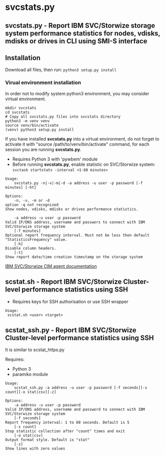 # svcstats.py
## svcstats.py - Report IBM SVC/Storwize storage system performance statistics for nodes, vdisks, mdisks or drives in CLI using SMI-S interface

## Installation

Download all files, then run:
```python3 setup.py install```

### Virual environment installation
In order not to modify system python3 environment, you may consider virtual environment.
```
mkdir svcstats
cd svcstats
# Copy all svcstats.py files into svcstats directory
python3 -m venv venv
source venv/bin/activate
(venv) python3 setup.py install
```

If you have installed **svcstats.py** into a virtual environment, do not forget to activate it with "source /path/to/venv/bin/activate" command, for each session you are running **svcstats.py**.


* Requires Python 3 with 'pywbem' module
* Before running **svcstats.py**, enable statistic on SVC/Storwize system: ```svctask startstats -interval <1-60 minutes>```


```
Usage:
    svcstats.py -n|-v|-m|-d -a address -u user -p password [-f minutes] [-ht]

Options:
    -n, -v, -m or -d
option -q not recognized 
Show nodes, vdisks, mdisks or drives performance statistics.

    -a address -u user -p password
Valid IP/DNS address, username and passwors to connect with IBM SVC/Storwize storage system
    [-f minutes]
Optional report frequency interval. Must not be less then default "StatisticsFrequency" value.
    [-h]
Disable column headers.
    [-t]
Show report date/time creation timestamp on the storage system
```

[IBM SVC/Storwize CIM agent documentation](https://www.ibm.com/support/knowledgecenter/STPVGU/com.ibm.storage.svc.console.720.doc/svc_sdkintro_215ebp.html)

## scstat.sh - Report IBM SVC/Storwize Cluster-level performance statistics using SSH
* Requires keys for SSH authorisation or use SSH wrapper
```
Usage:
 scstat.sh <user> <target>
```

## scstat_ssh.py - Report IBM SVC/Storwize Cluster-level performance statistics using SSH
It is similar to scstat_https.py

Requires:
* Python 3 
* paramiko module

```
Usage:
	scstat_ssh.py -a address -u user -p password [-f seconds][-s count][-o stat|csv][-z]

Options:
	-a address -u user -p password
Valid IP/DNS address, username and password to connect with IBM SVC/Storwize storage system
	[-f seconds]
Report frequency interval: 1 to 60 seconds. Default is 5
	[-s count]
Stop statistic collection after "count" times and exit
	[-o stat|csv]
Output format style. Default is "stat"
	[-z]
Show lines with zero values
```
